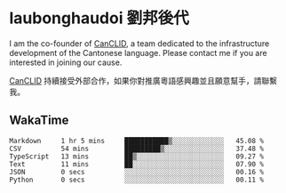 # laubonghaudoi 劉邦後代

I am the co-founder of [CanCLID](https://github.com/CanCLID), a team dedicated to the infrastructure development of the Cantonese language. Please contact me if you are interested in joining our cause.

[CanCLID](https://github.com/CanCLID) 持續接受外部合作，如果你對推廣粵語感興趣並且願意幫手，請聯繫我。


## WakaTime

<!--START_SECTION:waka-->

```text
Markdown     1 hr 5 mins     ███████████▒░░░░░░░░░░░░░   45.08 %
CSV          54 mins         █████████▒░░░░░░░░░░░░░░░   37.48 %
TypeScript   13 mins         ██▒░░░░░░░░░░░░░░░░░░░░░░   09.27 %
Text         11 mins         ██░░░░░░░░░░░░░░░░░░░░░░░   07.90 %
JSON         0 secs          ░░░░░░░░░░░░░░░░░░░░░░░░░   00.16 %
Python       0 secs          ░░░░░░░░░░░░░░░░░░░░░░░░░   00.11 %
```

<!--END_SECTION:waka-->

